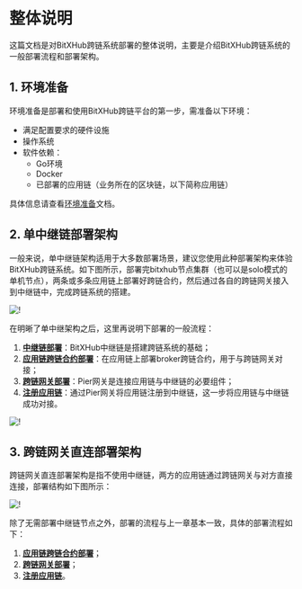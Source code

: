 # 整体说明

这篇文档是对BitXHub跨链系统部署的整体说明，主要是介绍BitXHub跨链系统的一般部署流程和部署架构。

## 1. 环境准备

环境准备是部署和使用BitXHub跨链平台的第一步，需准备以下环境：

- 满足配置要求的硬件设施
- 操作系统
- 软件依赖：
    - Go环境
    - Docker
    - 已部署的应用链（业务所在的区块链，以下简称应用链）

具体信息请查看[环境准备](./env)文档。

## 2. 单中继链部署架构

一般来说，单中继链架构适用于大多数部署场景，建议您使用此种部署架构来体验BitXHub跨链系统。如下图所示，部署完bitxhub节点集群（也可以是solo模式的单机节点），两条或多条应用链上部署好跨链合约，然后通过各自的跨链网关接入到中继链中，完成跨链系统的搭建。

![!](../../../assets/single_bitxhub.png)

在明晰了单中继架构之后，这里再说明下部署的一般流程：

1. **[中继链部署](../single_bitxhub/deploy_bitxhub)**：BitXHub中继链是搭建跨链系统的基础；
2. **[应用链跨链合约部署](../single_bitxhub/deploy_broker)**：在应用链上部署broker跨链合约，用于与跨链网关对接；
3. **[跨链网关部署](../single_bitxhub/deploy_pier)**：Pier网关是连接应用链与中继链的必要组件；
4. **[注册应用链](../single_bitxhub/register_appchain)**：通过Pier网关将应用链注册到中继链，这一步将应用链与中继链成功对接。

![!](../../../assets/deploy_flow.png)

## 3. 跨链网关直连部署架构

跨链网关直连部署架构是指不使用中继链，两方的应用链通过跨链网关与对方直接连接，部署结构如下图所示：

![!](../../../assets/direct_pier.png)

除了无需部署中继链节点之外，部署的流程与上一章基本一致，具体的部署流程如下：

1. **[应用链跨链合约部署](../direct_mode_pier/pier_direct_mode_deploy)**；
2. **[跨链网关部署](../direct_mode_pier/pier_direct_mode_deploy)**；
3. **[注册应用链](../direct_mode_pier/pier_direct_mode_deploy)**。
